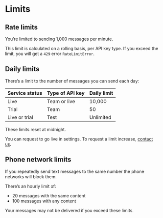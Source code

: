 # Limits

## Rate limits

You’re limited to sending 1,000 messages per minute.

This limit is calculated on a rolling basis, per API key type. If you exceed the limit, you will get a `429` error `RateLimitError`.

## Daily limits

There’s a limit to the number of messages you can send each day:

|Service status|Type of API key|Daily limit|
|:---|:---|:---|
|Live|Team or live|10,000|
|Trial|Team|50|
|Live or trial|Test|Unlimited|

These limits reset at midnight.

You can request to go live in settings. To request a limit increase, [contact us](https://www.notification.canada.ca/contact).

## Phone network limits

If you repeatedly send text messages to the same number the phone networks will block them.

There’s an hourly limit of:

- 20 messages with the same content
- 100 messages with any content

Your messages may not be delivered if you exceed these limits.
